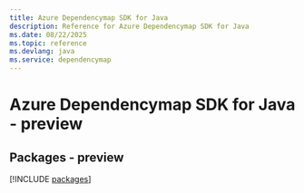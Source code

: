 ```yaml
---
title: Azure Dependencymap SDK for Java
description: Reference for Azure Dependencymap SDK for Java
ms.date: 08/22/2025
ms.topic: reference
ms.devlang: java
ms.service: dependencymap
---
```

# Azure Dependencymap SDK for Java - preview
## Packages - preview
[!INCLUDE [packages](dependencymap-index.md)]